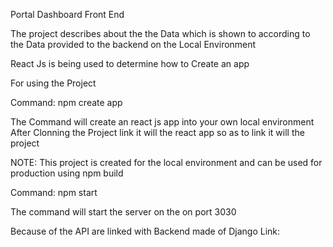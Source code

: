 Portal Dashboard Front End 

The project describes about the the Data which is shown to according to the Data provided to the backend on the Local Environment

React Js is being used to determine how to Create an app 


For using the Project

Command:
  npm create app

The Command will create an react js app into your own local environment
After Clonning the Project link it will the react app so as to link it will the project

NOTE: This project is created for the local environment and can be used for production using npm build


Command:
  npm start

The command will start the server on the on port 3030

Because of the API are linked with Backend made of Django
Link: 



